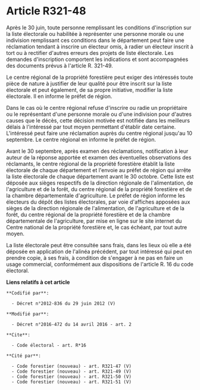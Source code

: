 # Article R321-48

Après le 30 juin, toute personne remplissant les conditions d'inscription sur la liste électorale ou habilitée à représenter
une personne morale ou une indivision remplissant ces conditions dans le département peut faire une réclamation tendant à
inscrire un électeur omis, à radier un électeur inscrit à tort ou à rectifier d'autres erreurs des projets de liste
électorale. Les demandes d'inscription comportent les indications et sont accompagnées des documents prévus à l'article R.
321-49. 

Le centre régional de la propriété forestière peut exiger des intéressés toute pièce de nature à justifier de leur qualité
pour être inscrit sur la liste électorale et peut également, de sa propre initiative, modifier la liste électorale. Il en
informe le préfet de région. 

Dans le cas où le centre régional refuse d'inscrire ou radie un propriétaire ou le représentant d'une personne morale ou
d'une indivision pour d'autres causes que le décès, cette décision motivée est notifiée dans les meilleurs délais à
l'intéressé par tout moyen permettant d'établir date certaine. L'intéressé peut faire une réclamation auprès du centre
régional jusqu'au 10 septembre. Le centre régional en informe le préfet de région.

Avant le 30 septembre, après examen des réclamations, notification à leur auteur de la réponse apportée et examen des
éventuelles observations des réclamants, le centre régional de la propriété forestière établit la liste électorale de chaque
département et l'envoie au préfet de région qui arrête la liste électorale de chaque département avant le 30 octobre. Cette
liste est déposée aux sièges respectifs de la direction régionale de l'alimentation, de l'agriculture et de la forêt, du
centre régional de la propriété forestière et de la chambre départementale d'agriculture. Le préfet de région informe les
électeurs du dépôt des listes électorales, par voie d'affiches apposées aux sièges de la direction régionale de
l'alimentation, de l'agriculture et de la forêt, du centre régional de la propriété forestière et de la chambre
départementale de l'agriculture, par mise en ligne sur le site internet du Centre national de la propriété forestière et, le
cas échéant, par tout autre moyen. 

La liste électorale peut être consultée sans frais, dans les lieux où elle a été déposée en application de l'alinéa
précédent, par tout intéressé qui peut en prendre copie, à ses frais, à condition de s'engager à ne pas en faire un usage
commercial, conformément aux dispositions de l'article R. 16 du code électoral.

**Liens relatifs à cet article**

	**Codifié par**:

	  - Décret n°2012-836 du 29 juin 2012 (V)

	**Modifié par**:

	  - Décret n°2016-472 du 14 avril 2016 - art. 2

	**Cite**:

	  - Code électoral - art. R*16

	**Cité par**:

	  - Code forestier (nouveau) - art. R321-47 (V)
	  - Code forestier (nouveau) - art. R321-49 (V)
	  - Code forestier (nouveau) - art. R321-50 (V)
	  - Code forestier (nouveau) - art. R321-51 (V)
